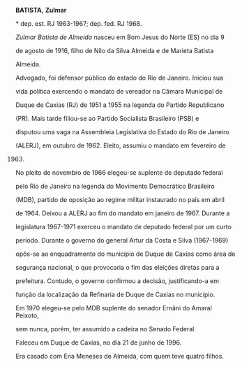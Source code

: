 **BATISTA,** **Zulmar**



\* dep. est. RJ 1963-1967; dep. fed. RJ 1968.



*Zulmar Batista de Almeida* nasceu em Bom Jesus do Norte (ES) no dia 9

de agosto de 1916, filho de Nilo da Silva Almeida e de Marieta Batista

Almeida.



Advogado, foi defensor público do estado do Rio de Janeiro. Iniciou sua

vida política exercendo o mandato de vereador na Câmara Municipal de

Duque de Caxias (RJ) de 1951 a 1955 na legenda do Partido Republicano

(PR). Mais tarde filiou-se ao Partido Socialista Brasileiro (PSB) e

disputou uma vaga na Assembleia Legislativa do Estado do Rio de Janeiro

(ALERJ), em outubro de 1962. Eleito, assumiu o mandato em fevereiro de

1963.



No pleito de novembro de 1966 elegeu-se suplente de deputado federal

pelo Rio de Janeiro na legenda do Movimento Democrático Brasileiro

(MDB), partido de oposição ao regime militar instaurado no país em abril

de 1964. Deixou a ALERJ ao fim do mandato em janeiro de 1967. Durante a

legislatura 1967-1971 exerceu o mandato de deputado federal por um curto

período. Durante o governo do general Artur da Costa e Silva (1967-1969)

opôs-se ao enquadramento do município de Duque de Caxias como área de

segurança nacional, o que provocaria o fim das eleições diretas para a

prefeitura. Contudo, o governo confirmou a decisão, justificando-a em

função da localização da Refinaria de Duque de Caxias no município.



Em 1970 elegeu-se pelo MDB suplente do senador Ernâni do Amaral Peixoto,

sem nunca, porém, ter assumido a cadeira no Senado Federal.



Faleceu em Duque de Caxias, no dia 21 de junho de 1996.



Era casado com Ena Meneses de Almeida, com quem teve quatro filhos.



